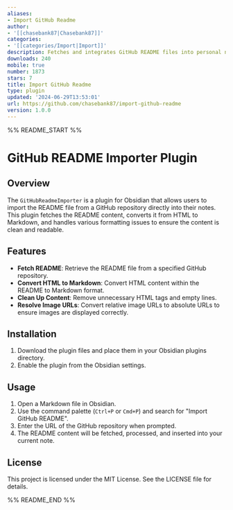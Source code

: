```yaml
---
aliases:
- Import GitHub Readme
author:
- '[[chasebank87|Chasebank87]]'
categories:
- '[[categories/Import|Import]]'
description: Fetches and integrates GitHub README files into personal notesmai
downloads: 240
mobile: true
number: 1873
stars: 7
title: Import GitHub Readme
type: plugin
updated: '2024-06-29T13:53:01'
url: https://github.com/chasebank87/import-github-readme
version: 1.0.0
---
```


%% README_START %%

# GitHub README Importer Plugin

## Overview

The `GitHubReadmeImporter` is a plugin for Obsidian that allows users to import the README file from a GitHub repository directly into their notes. This plugin fetches the README content, converts it from HTML to Markdown, and handles various formatting issues to ensure the content is clean and readable.

## Features

- **Fetch README**: Retrieve the README file from a specified GitHub repository.
- **Convert HTML to Markdown**: Convert HTML content within the README to Markdown format.
- **Clean Up Content**: Remove unnecessary HTML tags and empty lines.
- **Resolve Image URLs**: Convert relative image URLs to absolute URLs to ensure images are displayed correctly.

## Installation

1. Download the plugin files and place them in your Obsidian plugins directory.
2. Enable the plugin from the Obsidian settings.

## Usage

1. Open a Markdown file in Obsidian.
2. Use the command palette (`Ctrl+P` or `Cmd+P`) and search for "Import GitHub README".
3. Enter the URL of the GitHub repository when prompted.
4. The README content will be fetched, processed, and inserted into your current note.


## License

This project is licensed under the MIT License. See the LICENSE file for details.

%% README_END %%